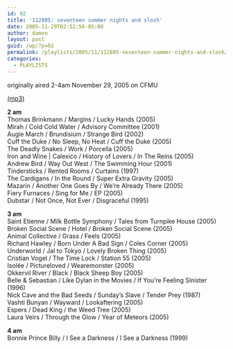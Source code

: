 ```yaml
---
id: 92
title: '112805: seventeen summer nights and slosh'
date: 2005-11-29T02:52:56-05:00
author: damon
layout: post
guid: /wp/?p=92
permalink: /playlists/2005/11/112805-seventeen-summer-nights-and-slosh/
categories:
  - PLAYLISTS
---
```

originally aired 2-4am November 29, 2005 on CFMU

[(mp3)](https://storage.googleapis.com/radioslipstream/radio/slipstream112805.mp3) 

**2 am**  
Thomas Brinkmann / Margins / Lucky Hands (2005)  
Mirah / Cold Cold Water / Advisory Committee (2001)  
Augie March / Brundisium / Strange Bird (2002)  
Cuff the Duke / No Sleep, No Heat / Cuff the Duke (2005)  
The Deadly Snakes / Work / Porcella (2005)  
Iron and Wine | Calexico / History of Lovers / In The Reins (2005)  
Andrew Bird / Way Out West / The Swimming Hour (2001)  
Tindersticks / Rented Rooms / Curtains (1997)  
The Cardigans / In the Round / Super Extra Gravity (2005)  
Mazarin / Another One Goes By / We’re Already There (2005)  
Fiery Furnaces / Sing for Me / EP (2005)  
Dubstar / Not Once, Not Ever / Disgraceful (1995)

**3 am**  
Saint Etienne / Milk Bottle Symphony / Tales from Turnpike House (2005)  
Broken Social Scene / Hotel / Broken Social Scene (2005)  
Animal Collective / Grass / Feels (2005)  
Richard Hawley / Born Under A Bad Sign / Coles Corner (2005)  
Underworld / Jal to Tokyo / Lovely Broken Thing (2005)  
Cristian Vogel / The Time Lock / Station 55 (2005)  
Isolée / Pictureloved / Wearemonster (2005)  
Okkervil River / Black / Black Sheep Boy (2005)  
Belle & Sebastian / Like Dylan in the Movies / If You’re Feeling Sinister (1996)  
Nick Cave and the Bad Seeds / Sunday’s Slave / Tender Prey (1987)  
Vashti Bunyan / Wayward / Lookaftering (2005)  
Espers / Dead King / the Weed Tree (2005)  
Laura Veirs / Through the Glow / Year of Meteors (2005)

**4 am**  
Bonnie Prince Billy / I See a Darkness / I See a Darkness (1999)